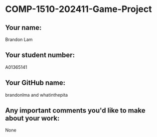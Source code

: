# COMP-1510-202411-Game-Project

## Your name:
Brandon Lam

## Your student number:
A01365141

## Your GitHub name:
brandonlma and whatinthepita

## Any important comments you'd like to make about your work:
None